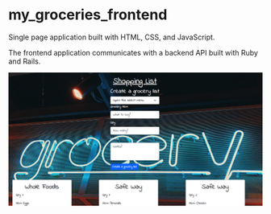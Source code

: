 # my_groceries_frontend

Single page application built with HTML, CSS, and JavaScript.

The frontend application communicates with a backend API built with Ruby and Rails.

![](img/screenshot.png)
